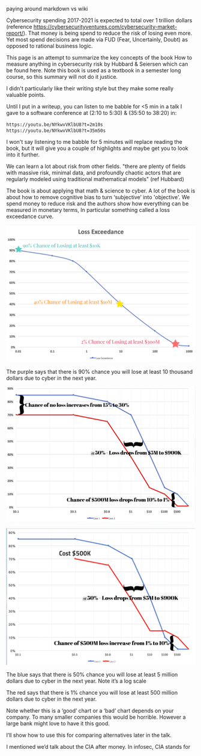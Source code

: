 paying around markdown vs wiki



Cybersecurity spending 2017-2021 is expected to total over 1 trillion dollars (reference https://cybersecurityventures.com/cybersecurity-market-report/). That money is being spend to reduce the risk of losing even more. Yet most spend decisions are made via FUD (Fear, Uncertainly, Doubt) as opposed to rational business logic.

This page is an attempt to summarize the key concepts of the book How to measure anything in cybersecurity risk by Hubbard & Seiersen which can be found here. Note this book is used as a textbook in a semester long course, so this summary will not do it justice.

I didn't particularly like their writing style but they make some really valuable points.

Until I put in a writeup, you can listen to me babble for <5 min in a talk I gave to a software conference at (2:10 to 5:30) & (35:50 to 38:20) in:

    https://youtu.be/NYkwvVKlbU8?t=2m10s
    https://youtu.be/NYkwvVKlbU8?t=35m50s

I won't say listening to me babble for 5 minutes will replace reading the book, but it will give you a couple of highlights and maybe get you to look into it further.

We can learn a lot about risk from other fields. "there are plenty of fields with massive risk, minimal data, and profoundly chaotic actors that are regularly modeled using traditional mathematical models" (ref Hubbard)

The book is about applying that math & science to cyber. A lot of the book is about how to remove cognitive bias to turn ‘subjective’ into 'objective'. We spend money to reduce risk and the authors show how everything can be measured in monetary terms, In particular something called a loss exceedance curve.

![Loss1](./Images/04.lossexcd.png)

The purple says that there is 90% chance you will lose at least 10 thousand dollars due to cyber in the next year.

![Loss2](./Images/05.2lossexcd.png)

![Loss3](./Images/06.2blossexcd.png)

The blue says that there is 50% chance you will lose at least
5 million dollars due to cyber in the next year.
Note it’s a log scale

The red says that there is 1% chance you will lose at least
500 million dollars due to cyber in the next year.

Note whether this is a ‘good’ chart or a ‘bad’ chart depends on your company. To many smaller companies this would be horrible.
However a large bank might love to have it this good.

I’ll show how to use this for comparing alternatives later in the talk.

I mentioned we’d talk about the CIA after money.
In infosec, CIA stands for


